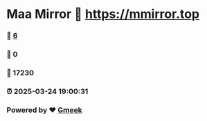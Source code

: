 # Maa Mirror :link: https://mmirror.top 
### :page_facing_up: [6](https://mmirror.top/tag.html) 
### :speech_balloon: 0 
### :hibiscus: 17230 
### :alarm_clock: 2025-03-24 19:00:31 
### Powered by :heart: [Gmeek](https://github.com/Meekdai/Gmeek)
